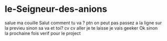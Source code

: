 # le-Seigneur-des-anions
salue ma couille
Salut comment tu va ?
ptn on peut pas passez a la ligne sur la previeu sinon sa va et toi?
cv cv aller je te laisse je vais geeker
Ok sinon la prochaine fois verif pour le project
